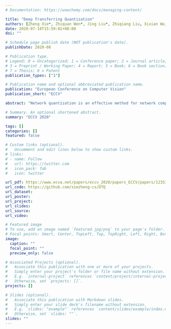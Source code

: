 ```yaml
---
# Documentation: https://wowchemy.com/docs/managing-content/

title: "Deep Transferring Quantization"
authors: [Zheng Xie*, Zhiquan Wen*, Jing Liu*, Zhiqiang Liu, Xixian Wu, Mingkui Tan]
date: 2020-07-18T15:59:02+08:00
doi: ""

# Schedule page publish date (NOT publication's date).
publishDate: 2020-08

# Publication type.
# Legend: 0 = Uncategorized; 1 = Conference paper; 2 = Journal article;
# 3 = Preprint / Working Paper; 4 = Report; 5 = Book; 6 = Book section;
# 7 = Thesis; 8 = Patent
publication_types: ["1"]

# Publication name and optional abbreviated publication name.
publication: "European Conference on Computer Vision"
publication_short: "ECCV"

abstract: "Network quantization is an effective method for network compression. Existing methods train a low-precision network by fine-tuning from a pre-trained model. However, training a low-precision network often requires large-scale labeled data to achieve superior performance. In many real-world scenarios, only limited labeled data are available due to expensive labeling costs or privacy protection. With limited training data, fine-tuning methods may suffer from the overfitting issue and substantial accuracy loss. To alleviate these issues, we introduce transfer learning into network quantization to obtain an accurate low-precision model. Specifically, we propose a method named deep transferring quantization (DTQ) to effectively exploit the knowledge in a pre-trained fullprecision model. To this end, we propose a learnable attentive transfer module to identify the informative channels for alignment. In addition, we introduce the Kullback–Leibler (KL) divergence to further help train a low-precision model. Extensive experiments on both image classification and face recognition demonstrate the effectiveness of DTQ."

# Summary. An optional shortened abstract.
summary: "ECCV 2020"

tags: []
categories: []
featured: false

# Custom links (optional).
#   Uncomment and edit lines below to show custom links.
# links:
# - name: Follow
#   url: https://twitter.com
#   icon_pack: fab
#   icon: twitter

url_pdf: https://www.ecva.net/papers/eccv_2020/papers_ECCV/papers/123530613.pdf
url_code: https://github.com/xiezheng-cs/DTQ
url_dataset:
url_poster:
url_project:
url_slides:
url_source:
url_video:

# Featured image
# To use, add an image named `featured.jpg/png` to your page's folder. 
# Focal points: Smart, Center, TopLeft, Top, TopRight, Left, Right, BottomLeft, Bottom, BottomRight.
image:
  caption: ""
  focal_point: ""
  preview_only: false

# Associated Projects (optional).
#   Associate this publication with one or more of your projects.
#   Simply enter your project's folder or file name without extension.
#   E.g. `internal-project` references `content/project/internal-project/index.md`.
#   Otherwise, set `projects: []`.
projects: []

# Slides (optional).
#   Associate this publication with Markdown slides.
#   Simply enter your slide deck's filename without extension.
#   E.g. `slides: "example"` references `content/slides/example/index.md`.
#   Otherwise, set `slides: ""`.
slides: ""
---
```

